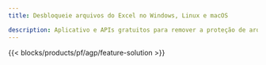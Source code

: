 ```yaml
---
title: Desbloqueie arquivos do Excel no Windows, Linux e macOS 

description: Aplicativo e APIs gratuitos para remover a proteção de arquivos XLS, XLSX e ODS
---
```

{{< blocks/products/pf/agp/feature-solution >}} 


